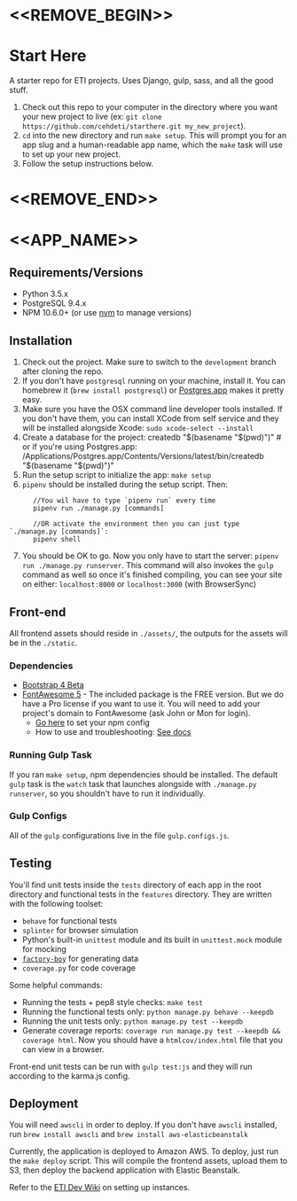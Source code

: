 # <<REMOVE_BEGIN>>

# Start Here

A starter repo for ETI projects. Uses Django, gulp, sass, and all the good stuff.

1. Check out this repo to your computer in the directory where you want your
   new project to live (ex: `git clone https://github.com/cehdeti/starthere.git
   my_new_project`).
2. `cd` into the new directory and run `make setup`. This will prompt you for
   an app slug and a human-readable app name, which the `make` task will use to
   set up your new project.
4. Follow the setup instructions below.

# <<REMOVE_END>>
# <<APP_NAME>>


## Requirements/Versions

* Python 3.5.x
* PostgreSQL 9.4.x
* NPM 10.6.0+ (or use [nvm](https://github.com/nvm-sh/nvm) to manage versions)

## Installation

1. Check out the project. Make sure to switch to the `development` branch after cloning the repo.
2. If you don't have `postgresql` running on your machine, install it. You can homebrew it (`brew install postgresql`) or [Postgres.app](http://postgresapp.com/) makes it pretty easy.
3. Make sure you have the OSX command line developer tools installed. If you
   don't have them, you can install XCode from self service and they will be
   installed alongside Xcode: `sudo xcode-select --install`
4. Create a database for the project:
        createdb "$(basename "$(pwd)")"
        # or if you're using Postgres.app:
        /Applications/Postgres.app/Contents/Versions/latest/bin/createdb "$(basename "$(pwd)")"
5. Run the setup script to initialize the app: `make setup`
6. `pipenv` should be installed during the setup script. Then:
```
      //You wil have to type `pipenv run` every time
      pipenv run ./manage.py [commands]

      //OR activate the environment then you can just type `./manage.py [commands]`:
      pipenv shell
```
7. You should be OK to go. Now you only have to start the server: `pipenv run ./manage.py runserver`. This command will also invokes the `gulp` command as well so once it's finished compiling, you can see your site on either: `localhost:8000` or `localhost:3000` (with BrowserSync)

## Front-end

All frontend assets should reside in `./assets/`, the outputs for the assets will be in the `./static`.

### Dependencies

* [Bootstrap 4 Beta](https://getbootstrap.com/docs/4.0)
* [FontAwesome 5](https://fontawesome.com/) - The included package is the FREE version. But we do have a Pro license if you want to use it. You will need to add your project's domain to FontAwesome (ask John or Mon for login).
  * [Go here](https://fontawesome.com/how-to-use/js-component-packages) to set your npm config
  * How to use and troubleshooting: [See docs](https://fontawesome.com/how-to-use/web-fonts-with-css)

### Running Gulp Task

If you ran `make setup`, npm dependencies should be installed. The default `gulp` task is the `watch` task that launches alongside with `./manage.py runserver`, so you shouldn't have to run it individually.

### Gulp Configs

All of the `gulp` configurations live in the file `gulp.configs.js`.


## Testing

You'll find unit tests inside the `tests` directory of each app in the root
directory and functional tests in the `features` directory. They are written with the following toolset:

* `behave` for functional tests
* `splinter` for browser simulation
* Python's built-in `unittest` module and its built in `unittest.mock` module
  for mocking
* [`factory-boy`](https://factoryboy.readthedocs.io) for generating data
* `coverage.py` for code coverage

Some helpful commands:

* Running the tests + pep8 style checks: `make test`
* Running the functional tests only: `python manage.py behave --keepdb`
* Running the unit tests only: `python manage.py test --keepdb`
* Generate coverage reports: `coverage run manage.py test --keepdb && coverage html`.
  Now you should have a `htmlcov/index.html` file that you can view in
  a browser.

Front-end unit tests can be run with `gulp test:js` and they will run according to the
karma.js config.

## Deployment

You will need `awscli` in order to deploy. If you don't have `awscli` installed, run `brew install awscli` and `brew install aws-elasticbeanstalk`

Currently, the application is deployed to Amazon AWS. To deploy, just run the
`make deploy` script. This will compile the frontend assets, upload them to
S3, then deploy the backend application with Elastic Beanstalk.

Refer to the [ETI Dev Wiki](https://github.com/cehdeti/etidev/wiki/Setting-Up-New-AWS-Instance) on setting up instances.
